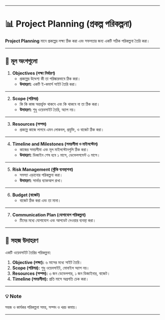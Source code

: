 

---

# 📊 Project Planning (প্রকল্প পরিকল্পনা)

**Project Planning** মানে প্রকল্পের লক্ষ্য ঠিক করা এবং সফলতার জন্য একটি সঠিক পরিকল্পনা তৈরি করা।

---

## 📝 মূল অংশগুলো

1. **Objectives (লক্ষ্য নির্ধারণ)**
   - প্রকল্পের উদ্দেশ্য কী তা পরিষ্কারভাবে ঠিক করা।
   - **উদাহরণ:** একটি ই-কমার্স সাইট তৈরি করা।

---

2. **Scope (পরিসর)**
   - কি কি কাজ অন্তর্ভুক্ত থাকবে এবং কি থাকবে না তা ঠিক করা।
   - **উদাহরণ:** শুধু ওয়েবসাইট তৈরি, অ্যাপ নয়।

---

3. **Resources (সম্পদ)**
   - প্রকল্পে কাজে লাগবে এমন লোকবল, প্রযুক্তি, ও বাজেট ঠিক করা।

---

4. **Timeline and Milestones (সময়সীমা ও মাইলস্টোন)**
   - কাজের সময়সীমা এবং মূল মাইলস্টোনগুলি ঠিক করা।
   - **উদাহরণ:** ডিজাইন শেষ হবে ১ মাসে, ডেভেলপমেন্ট ৩ মাসে।

---

5. **Risk Management (ঝুঁকি ব্যবস্থাপনা)**
   - সমস্যা এড়ানোর পরিকল্পনা করা।
   - **উদাহরণ:** সার্ভার ব্যাকআপ রাখা।

---

6. **Budget (বাজেট)**
   - বাজেট ঠিক করা এবং তা মানা।

---

7. **Communication Plan (যোগাযোগ পরিকল্পনা)**
   - টিমের মধ্যে যোগাযোগ এবং আপডেট দেওয়ার ব্যবস্থা করা।

---

## 🌟 সহজ উদাহরণ

একটি ওয়েবসাইট তৈরির পরিকল্পনা:

1. **Objective (লক্ষ্য):** ৬ মাসের মধ্যে সাইট তৈরি।
2. **Scope (পরিসর):** শুধু ওয়েবসাইট, মোবাইল অ্যাপ নয়।
3. **Resources (সম্পদ):** ৩ জন ডেভেলপার, ১ জন ডিজাইনার, বাজেট।
4. **Timeline (সময়সীমা):** প্রতি মাসে অগ্রগতি চেক করা।

---

### 💡 Note
সহজ ও কার্যকর পরিকল্পনা সময়, সম্পদ ও খরচ কমায়।

--- 


